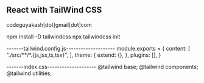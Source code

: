 ## React with TailWind CSS
codeguyakash[dot]gmail[dot]com




npm install -D tailwindcss
npx tailwindcss init

-------tailwind.config.js--------------------
module.exports = {
  content: [
    "./src/**/*.{js,jsx,ts,tsx}",
  ],
  theme: {
    extend: {},
  },
  plugins: [],
}

-------index.css--------------------
@tailwind base;
@tailwind components;
@tailwind utilities;